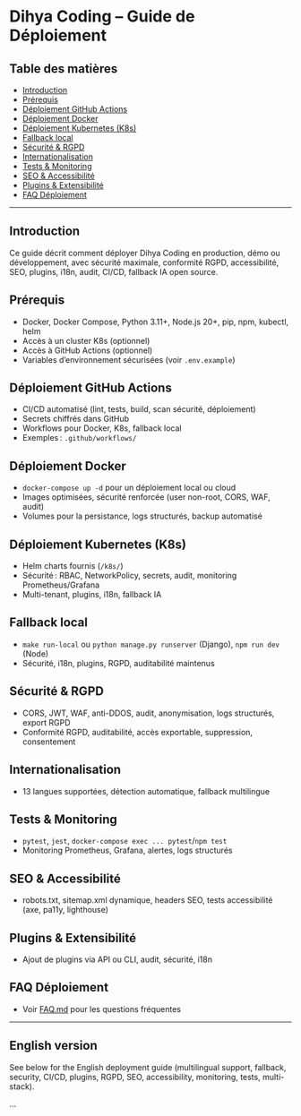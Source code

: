 # Dihya Coding – Guide de Déploiement

## Table des matières
- [Introduction](#introduction)
- [Prérequis](#prérequis)
- [Déploiement GitHub Actions](#déploiement-github-actions)
- [Déploiement Docker](#déploiement-docker)
- [Déploiement Kubernetes (K8s)](#déploiement-kubernetes-k8s)
- [Fallback local](#fallback-local)
- [Sécurité & RGPD](#sécurité--rgpd)
- [Internationalisation](#internationalisation)
- [Tests & Monitoring](#tests--monitoring)
- [SEO & Accessibilité](#seo--accessibilité)
- [Plugins & Extensibilité](#plugins--extensibilité)
- [FAQ Déploiement](#faq-déploiement)

---

## Introduction
Ce guide décrit comment déployer Dihya Coding en production, démo ou développement, avec sécurité maximale, conformité RGPD, accessibilité, SEO, plugins, i18n, audit, CI/CD, fallback IA open source.

## Prérequis
- Docker, Docker Compose, Python 3.11+, Node.js 20+, pip, npm, kubectl, helm
- Accès à un cluster K8s (optionnel)
- Accès à GitHub Actions (optionnel)
- Variables d’environnement sécurisées (voir `.env.example`)

## Déploiement GitHub Actions
- CI/CD automatisé (lint, tests, build, scan sécurité, déploiement)
- Secrets chiffrés dans GitHub
- Workflows pour Docker, K8s, fallback local
- Exemples : `.github/workflows/`

## Déploiement Docker
- `docker-compose up -d` pour un déploiement local ou cloud
- Images optimisées, sécurité renforcée (user non-root, CORS, WAF, audit)
- Volumes pour la persistance, logs structurés, backup automatisé

## Déploiement Kubernetes (K8s)
- Helm charts fournis (`/k8s/`)
- Sécurité : RBAC, NetworkPolicy, secrets, audit, monitoring Prometheus/Grafana
- Multi-tenant, plugins, i18n, fallback IA

## Fallback local
- `make run-local` ou `python manage.py runserver` (Django), `npm run dev` (Node)
- Sécurité, i18n, plugins, RGPD, auditabilité maintenus

## Sécurité & RGPD
- CORS, JWT, WAF, anti-DDOS, audit, anonymisation, logs structurés, export RGPD
- Conformité RGPD, auditabilité, accès exportable, suppression, consentement

## Internationalisation
- 13 langues supportées, détection automatique, fallback multilingue

## Tests & Monitoring
- `pytest`, `jest`, `docker-compose exec ... pytest`/`npm test`
- Monitoring Prometheus, Grafana, alertes, logs structurés

## SEO & Accessibilité
- robots.txt, sitemap.xml dynamique, headers SEO, tests accessibilité (axe, pa11y, lighthouse)

## Plugins & Extensibilité
- Ajout de plugins via API ou CLI, audit, sécurité, i18n

## FAQ Déploiement
- Voir [FAQ.md](FAQ.md) pour les questions fréquentes

---

## English version
See below for the English deployment guide (multilingual support, fallback, security, CI/CD, plugins, RGPD, SEO, accessibility, monitoring, tests, multi-stack).

...
